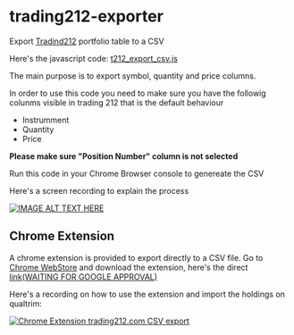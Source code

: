 # trading212-exporter

Export [Tradind212](https://live.trading212.com) portfolio table to a CSV

Here's the javascript code: [t212_export_csv.js](/chrome-extension/t212_export_csv.js)

The main purpose is to export symbol, quantity and price columns.

In order to use this code you need to make sure you have the followig colunms visible in trading 212 that is the default behaviour

  - Instrumment
  - Quantity
  - Price

**Please make sure "Position Number" column is not selected**

Run this code in your Chrome Browser console to genereate the CSV


Here's a screen recording to explain the process

[![IMAGE ALT TEXT HERE](http://img.youtube.com/vi/j9LETgbpKo0/0.jpg)](http://www.youtube.com/watch?v=j9LETgbpKo0)



## Chrome Extension

A chrome extension is provided to export directly to a CSV file.
Go to [Chrome WebStore](https://chrome.google.com/webstore/category/extensions) and download the extension, here's the direct [link(WAITING FOR GOOGLE APPROVAL)]()


Here's a recording on how to use the extension and import the holdings on qualtrim:

[![Chrome Extension trading212.com CSV export](http://img.youtube.com/vi/xD5l1U33K88/0.jpg)](https://youtu.be/xD5l1U33K88)

